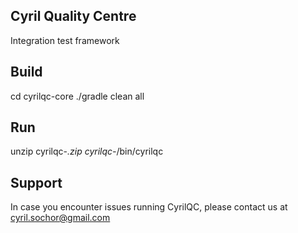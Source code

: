 Cyril Quality Centre
--------------------
Integration test framework

Build
-----
cd cyrilqc-core
./gradle clean all


Run
---
unzip cyrilqc-*.zip
cyrilqc-*/bin/cyrilqc

Support
-------
In case you encounter issues running CyrilQC, please contact us at cyril.sochor@gmail.com
